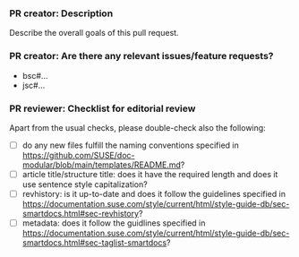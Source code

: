 ### PR creator: Description

Describe the overall goals of this pull request.


### PR creator: Are there any relevant issues/feature requests?

* bsc#...
* jsc#...


### PR reviewer: Checklist for editorial review

Apart from the usual checks, please double-check also the following:

- [ ] do any new files fulfill the naming conventions specified in https://github.com/SUSE/doc-modular/blob/main/templates/README.md?
- [ ] article title/structure title: does it have the required length and does it use sentence style capitalization?
- [ ] revhistory: is it up-to-date and does it follow the guidelines specified in https://documentation.suse.com/style/current/html/style-guide-db/sec-smartdocs.html#sec-revhistory?  
- [ ] metadata: does it follow the guidlines specified in https://documentation.suse.com/style/current/html/style-guide-db/sec-smartdocs.html#sec-taglist-smartdocs? 
